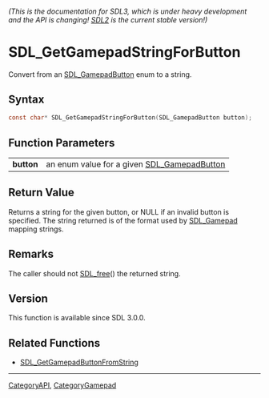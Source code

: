###### (This is the documentation for SDL3, which is under heavy development and the API is changing! [SDL2](https://wiki.libsdl.org/SDL2/) is the current stable version!)
# SDL_GetGamepadStringForButton

Convert from an [SDL_GamepadButton](SDL_GamepadButton) enum to a string.

## Syntax

```c
const char* SDL_GetGamepadStringForButton(SDL_GamepadButton button);

```

## Function Parameters

|                |                                                                  |
| -------------- | ---------------------------------------------------------------- |
| **button**     | an enum value for a given [SDL_GamepadButton](SDL_GamepadButton) |

## Return Value

Returns a string for the given button, or NULL if an invalid button is
specified. The string returned is of the format used by
[SDL_Gamepad](SDL_Gamepad) mapping strings.

## Remarks

The caller should not [SDL_free](SDL_free)() the returned string.

## Version

This function is available since SDL 3.0.0.

## Related Functions

* [SDL_GetGamepadButtonFromString](SDL_GetGamepadButtonFromString)

----
[CategoryAPI](CategoryAPI), [CategoryGamepad](CategoryGamepad)


